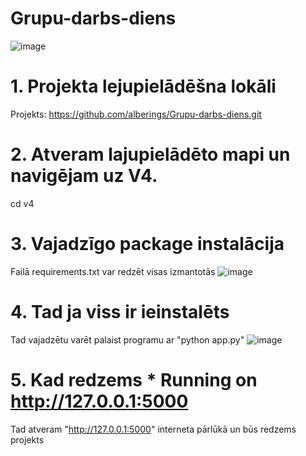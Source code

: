 # Grupu-darbs-diens
![image](https://github.com/alberings/Grupu-darbs-diens/assets/71380595/d9f75473-9470-4a1f-93b1-d8a9c26dac4b)

# 1. Projekta lejupielādēšna lokāli
Projekts: https://github.com/alberings/Grupu-darbs-diens.git

# 2. Atveram lajupielādēto mapi un navigējam uz V4. 
cd v4

# 3. Vajadzīgo package instalācija
Failā requirements.txt var redzēt visas izmantotās 
![image](https://github.com/alberings/Grupu-darbs-diens/assets/71380595/15f66d8c-b719-4910-ac77-11994aabf4dd)


# 4. Tad ja viss ir ieinstalēts
Tad vajadzētu varēt palaist programu ar "python app.py"
![image](https://github.com/alberings/Grupu-darbs-diens/assets/71380595/5cae8262-151c-4ec2-a7e8-03731d07f87c)
# 5. Kad redzems * Running on http://127.0.0.1:5000
Tad atveram "http://127.0.0.1:5000" interneta pārlūkā un būs redzems projekts


